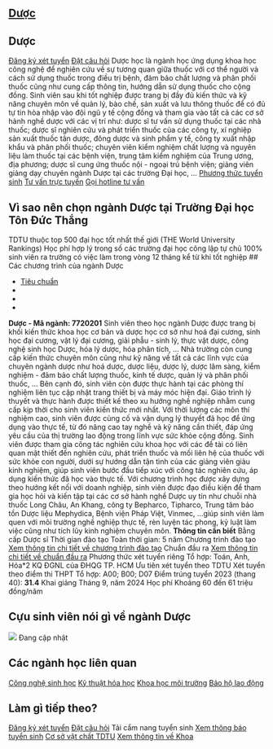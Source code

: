 
## [Dược](/dai-hoc/nganh-hoc/duoc)
## Dược
[Đăng ký xét tuyển](https://xettuyen.tdtu.edu.vn) 
[Đặt câu hỏi](../../../../) Dược học là ngành học ứng dụng khoa học công nghệ để nghiên cứu về sự tương
quan giữa thuốc với cơ thể người và cách sử dụng thuốc trong điều trị bệnh, đảm
bảo chất lượng và phân phối thuốc cũng như cung cấp thông tin, hướng dẫn sử dụng
thuốc cho cộng đồng. Sinh viên sau khi tốt nghiệp được trang bị đầy đủ kiến thức và kỹ năng chuyên
môn về quản lý, bào chế, sản xuất và lưu thông thuốc để có đủ tự tin hòa nhập
vào đội ngũ y tế cộng đồng và tham gia vào tất cả các cơ sở hành nghề dược với
các vị trí như: dược sĩ tư vấn sử dụng thuốc tại các nhà thuốc; dược sĩ nghiên
cứu và phát triển thuốc của các công ty, xí nghiệp sản xuất thuốc tân dược, đông
dược và sinh phẩm y tế, công ty xuất nhập khẩu và phân phối thuốc; chuyên viên
kiểm nghiệm chất lượng và nguyên liệu làm thuốc tại các bệnh viện, trung tâm
kiểm nghiệm của Trung ương, địa phương; dược sĩ cung ứng thuốc nội - ngoại trú
bệnh viện; giảng viên giảng dạy chuyên ngành Dược tại các trường Đại học, …
[Phương thức tuyển sinh](../../../../dai-hoc/tuyen-sinh/phuong-thuc-2024) 
[Tư vấn trực tuyến](https://www.facebook.com/tuyensinhtdtu) 
[Gọi hotline tư vấn](../../../../hoc-tai-tdtu/ho-tro-sinh-vien) 
## Vì sao nên chọn ngành Dược tại Trường Đại học Tôn Đức Thắng
 TDTU thuộc top 500 đại học tốt nhất thế giới (THE World University Rankings) Học phí hợp lý trong số các trường đại học công lập tự chủ 100% sinh viên ra trường có việc làm trong vòng 12 tháng kể từ khi tốt nghiệp ## Các chương trình của ngành Dược
* [Tiêu chuẩn](#tab-aymgv-1)
* 
* 
* 
**Dược - Mã ngành: 7720201** Sinh viên theo học ngành Dược được trang bị khối kiến thức khoa học cơ bản và
dược học cơ sở như hoá đại cương, sinh học đại cương, vật lý đại cương, giải
phẫu - sinh lý, thực vật dược, công nghệ sinh học Dược, hóa lý dược, hóa phân
tích, … Nhà trường còn cung cấp kiến thức chuyên môn cũng như kỹ năng về tất cả
các lĩnh vực của chuyên ngành dược như hoá dược, dược liệu, dược lý, dược lâm
sàng, kiểm nghiệm - đảm bảo chất lượng thuốc, kinh tế dược, quản lý và phân phối
thuốc, … Bên cạnh đó, sinh viên còn được thực hành tại các phòng thí nghiệm liên tục
cập nhật trang thiết bị và máy móc hiện đại. Giáo trình lý thuyết và thực hành
được thiết kế theo xu hướng nghề nghiệp nhằm cung cấp kịp thời cho sinh viên
kiến thức mới nhất. Với thời lượng các môn thí nghiệm cao, sinh viên được củng
cố và vận dụng lý thuyết đã học để ứng dụng vào thực tế, từ đó nâng cao tay nghề
và kỹ năng cần thiết, đáp ứng yêu cầu của thị trường lao động trong lĩnh vực sức
khỏe cộng đồng. Sinh viên được tham gia công tác nghiên cứu khoa học với các đề tài có liên
quan mật thiết đến nghiên cứu, phát triển thuốc và mối liên hệ của thuốc với sức
khỏe con người, dưới sự hướng dẫn tận tình của các giảng viên giàu kinh nghiệm,
giúp sinh viên bước đầu tiếp xúc với công tác nghiên cứu, áp dụng kiến thức đã
học vào thực tế. Với chương trình học được xây dựng theo hướng kết nối với doanh nghiệp, sinh
viên được đạo điều kiện để tham gia học hỏi và kiến tập tại các cơ sở hành nghề
Dược uy tín như chuỗi nhà thuốc Long Châu, An Khang, công ty Bepharco, Tipharco,
Trung tâm bảo tồn Dược liệu Mephydica, Bệnh viện Pháp Việt, Vinmec, …giúp sinh
viên làm quen với môi trường nghề nghiệp thực tế, rèn luyện tác phong, kỷ luật
làm việc cũng như tích lũy kinh nghiệm chuyên môn.
**Thông tin cần biết** Bằng cấp Dược sĩ
 Thời gian đào tạo Toàn thời gian: 5 năm
 Chương trình đào tạo [Xem thông tin chi tiết về chương trình đào
tạo](https://cktt-cdr.tdtu.edu.vn/chuongtrinhdaotao?type=tuyensinh&hedaotao=0)
 Chuẩn đầu ra [Xem thông tin chi tiết về chuẩn đầu
ra](https://cktt-cdr.tdtu.edu.vn/chuandaura?type=tuyensinh&hedaotao=0)
 Phương thức xét tuyển riêng Tổ hợp: Toán, Anh, Hóa\*2 KQ ĐGNL của ĐHQG TP. HCM Ưu tiên xét tuyển theo TDTU
 Xét tuyển theo điểm thi THPT Tổ hợp: A00; B00; D07 Điểm trúng tuyển 2023 (thang 40):  **31.4**
 Khai giảng Tháng 9, năm 2024
 Học phí Khoảng 60 đến 61 triệu đồng/năm
## Cựu sinh viên nói gì về ngành Dược
![](https://admission.tdtu.edu.vn) Đang cập nhật
## Các ngành học liên quan
[Công nghệ sinh học](../../../../dai-hoc/nganh-hoc/cong-nghe-sinh-hoc) 
[Kỹ thuật hóa học](../../../../dai-hoc/nganh-hoc/ky-thuat-hoa-hoc) 
[Khoa học môi trường](../../../../dai-hoc/nganh-hoc/khoa-hoc-moi-truong) 
[Bảo hộ lao động](../../../../dai-hoc/nganh-hoc/bao-ho-lao-dong) 
## Làm gì tiếp theo?
[Đăng ký xét tuyển](https://xettuyen.tdtu.edu.vn) 
[Đặt câu hỏi](../../../../) 
Tải cẩm nang tuyển sinh
[Xem thông báo tuyển sinh](../../../../dai-hoc/tuyen-sinh/phuong-thuc-2024) 
[Cơ sở vật chất TDTU](../../../../gioi-thieu/co-so-vat-chat) 
[Xem thông tin về Khoa](https://pharmacy.tdtu.edu.vn/) 
